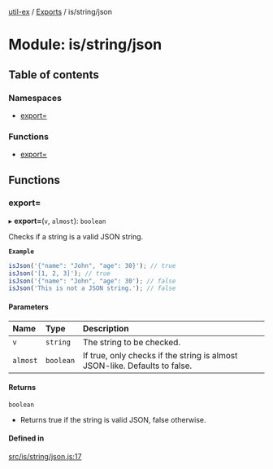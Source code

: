 [util-ex](../README.md) / [Exports](../modules.md) / is/string/json

# Module: is/string/json

## Table of contents

### Namespaces

- [export&#x3D;](is_string_json.export_.md)

### Functions

- [export&#x3D;](is_string_json.md#export&#x3D;)

## Functions

### export&#x3D;

▸ **export=**(`v`, `almost`): `boolean`

Checks if a string is a valid JSON string.

**`Example`**

```ts
isJson('{"name": "John", "age": 30}'); // true
isJson('[1, 2, 3]'); // true
isJson('{"name": "John", "age": 30'); // false
isJson('This is not a JSON string.'); // false
```

#### Parameters

| Name | Type | Description |
| :------ | :------ | :------ |
| `v` | `string` | The string to be checked. |
| `almost` | `boolean` | If true, only checks if the string is almost JSON-like. Defaults to false. |

#### Returns

`boolean`

- Returns true if the string is valid JSON, false otherwise.

#### Defined in

[src/is/string/json.js:17](https://github.com/snowyu/util-ex.js/blob/f71e464/src/is/string/json.js#L17)
